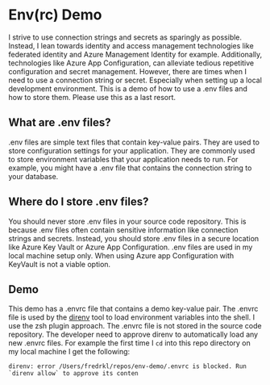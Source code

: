 # Env(rc) Demo

I strive to use connection strings and secrets as sparingly as possible. Instead, I lean towards identity and access management technologies like federated identity and Azure Management Identity for example. Additionally, technologies like Azure App Configuration, can alleviate tedious repetitive configuration and secret management. However, there are times when I need to use a connection string or secret. Especially when setting up a local development environment. This is a demo of how to use a .env files and how to store them. Please use this as a last resort.

## What are .env files?

.env files are simple text files that contain key-value pairs. They are used to store configuration settings for your application. They are commonly used to store environment variables that your application needs to run. For example, you might have a .env file that contains the connection string to your database.

## Where do I store .env files?

You should never store .env files in your source code repository. This is because .env files often contain sensitive information like connection strings and secrets. Instead, you should store .env files in a secure location like Azure Key Vault or Azure App Configuration. .env files are used in my local machine setup only. When using Azure app Configuration with KeyVault is not a viable option.

## Demo

This demo has a .envrc file that contains a demo key-value pair. The .envrc file is used by the [direnv](https://github.com/direnv/direnv) tool to load environment variables into the shell. I use the zsh plugin approach. The .envrc file is not stored in the source code repository. The developer need to approve direnv to automatically load any new .envrc files. For example the first time I `cd` into this repo directory on my local machine I get the following:

```shell
direnv: error /Users/fredrkl/repos/env-demo/.envrc is blocked. Run `direnv allow` to approve its conten
```
